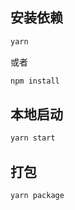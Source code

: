 ## 安装依赖
```bash
yarn 
```
或者
```bash
npm install
```

## 本地启动

```bash
yarn start
```

## 打包

```bash
yarn package
```
